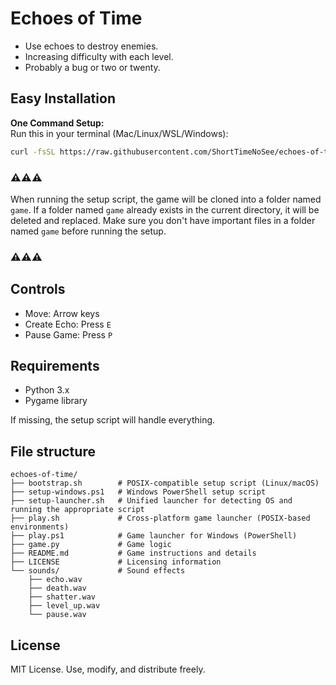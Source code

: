 # Echoes of Time
* Use echoes to destroy enemies.
* Increasing difficulty with each level.
* Probably a bug or two or twenty.

## Easy Installation
**One Command Setup:**  
Run this in your terminal (Mac/Linux/WSL/Windows):
```bash
curl -fsSL https://raw.githubusercontent.com/ShortTimeNoSee/echoes-of-time/main/setup-launcher.sh | bash
```
### ⚠️⚠️⚠️
When running the setup script, the game will be cloned into a folder named `game`. If a folder named `game` already exists in the current directory, it will be deleted and replaced. Make sure you don't have important files in a folder named `game` before running the setup.
### ⚠️⚠️⚠️

## Controls
* Move: Arrow keys
* Create Echo: Press `E`
* Pause Game: Press `P`

## Requirements
* Python 3.x
* Pygame library

If missing, the setup script will handle everything.

## File structure
```
echoes-of-time/
├── bootstrap.sh        # POSIX-compatible setup script (Linux/macOS)
├── setup-windows.ps1   # Windows PowerShell setup script
├── setup-launcher.sh   # Unified launcher for detecting OS and running the appropriate script
├── play.sh             # Cross-platform game launcher (POSIX-based environments)
├── play.ps1            # Game launcher for Windows (PowerShell)
├── game.py             # Game logic
├── README.md           # Game instructions and details
├── LICENSE             # Licensing information
└── sounds/             # Sound effects
    ├── echo.wav
    ├── death.wav
    ├── shatter.wav
    ├── level_up.wav
    └── pause.wav
```

## License
MIT License. Use, modify, and distribute freely.
